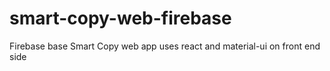 # smart-copy-web-firebase
Firebase base Smart Copy web app uses react and material-ui on front end side
